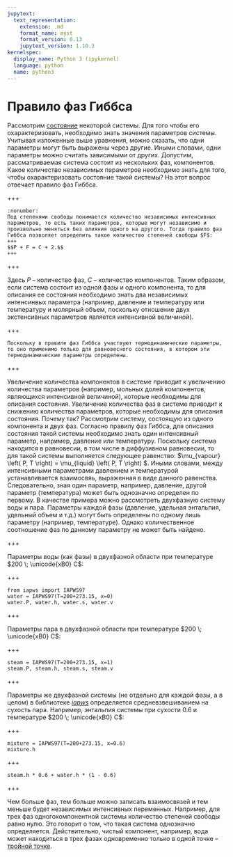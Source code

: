 ```yaml
---
jupytext:
  text_representation:
    extension: .md
    format_name: myst
    format_version: 0.13
    jupytext_version: 1.10.3
kernelspec:
  display_name: Python 3 (ipykernel)
  language: python
  name: python3
---
```


<a id='pvt-td-gibbs_phase_rule'></a>
# Правило фаз Гиббса
Рассмотрим [состояние](TD-1-Basics.html#pvt-td-basics-state) некоторой системы. Для того чтобы его охарактеризовать, необходимо знать значения параметров системы. Учитывая изложенные выше уравнения, можно сказать, что одни параметры могут быть выражены через другие. Иными словами, одни параметры можно считать зависимыми от других. Допустим, рассматриваемая система состоит из нескольких фаз, компонентов. Какое количество независимых параметров необходимо знать для того, чтобы охарактеризовать состояние такой системы? На этот вопрос отвечает правило фаз Гиббса.

+++

```{prf:закон}
:nonumber:
Под степенями свободы понимается количество независимых интенсивных параметров, то есть таких параметров, которые могут независимо и произвольно меняться без влияния одного на другого. Тогда правило фаз Гиббса позволяет определить такое количество степеней свободы $F$:
+++
$$P + F = C + 2.$$
+++
```

+++

Здесь $P$ – количество фаз, $C$ – количество компонентов. Таким образом, если система состоит из одной фазы и одного компонента, то для описания ее состояния необходимо знать два независимых интенсинвых параметра (например, давление и температуру или температуру и молярный объем, поскольку отношение двух экстенсивных параметров является интенсивной величиной).

+++

```{admonition} NB
Поскольку в правиле фаз Гиббса участвуют термодинамические параметры, то оно применимо только для равновесного состояния, в котором эти термодинамические параметры определены.
```

+++

Увеличение количества компонентов в системе приводит к увеличению количества параметров (например, мольных долей компонентов, являющихся интенсивной величиной), которые необходимы для описания состояния. Увеличение количества фаз в системе приводит к снижению количества параметров, которые необходимы для описания состояния. Почему так? Рассмотрим систему, состоящую из одного компонента и двух фаз. Согласно правилу фаз Гиббса, для описания состояния такой системы необходимо знать один интенсивный параметр, например, давление или температуру. Поскольку система находится в равновесии, в том числе в диффузивном равновесии, то для такой системы выполняется следующее равенство: $\mu_{vapour} \left( P, T \right) = \mu_{liquid} \left( P, T \right) $. Иными словами, между интенсивными параметрами давлением и температурой устанавливается взаимосвяь, выраженная в виде данного равенства. Следовательно, зная один параметр, например, давление, другой параметр (температура) может быть однозначно определен по первому. В качестве примера можно рассмотреть двухфазную систему воды и пара. Параметры каждой фазы (давление, удельная энтальпия, удельный объем и т.д.) могут быть определены по одному лишь параметру (например, температуре). Однако количественное соотношение фаз по данному параметру не может быть найдено.

+++

Параметры воды (как фазы) в двухфазной области при температуре $200 \; \unicode{xB0} C$:

+++

```{code-cell} ipython3
from iapws import IAPWS97
water = IAPWS97(T=200+273.15, x=0)
water.P, water.h, water.s, water.v
```

+++

Параметры пара в двухфазной области при температуре $200 \; \unicode{xB0} C$:

+++

```{code-cell} ipython3
steam = IAPWS97(T=200+273.15, x=1)
steam.P, steam.h, steam.s, steam.v
```

+++

Параметры же двухфазной системы (не отдельно для каждой фазы, а в целом) в библиотеке *[iapws](https://iapws.readthedocs.io/en/latest/)* определяется средневзвешиванием на сухость пара. Например, энтальпия системы при сухости $0.6$ и температуре $200 \; \unicode{xB0} C$:

+++

```{code-cell} ipython3
mixture = IAPWS97(T=200+273.15, x=0.6)
mixture.h
```

+++

```{code-cell} ipython3
steam.h * 0.6 + water.h * (1 - 0.6)
```

+++

Чем больше фаз, тем больше можно записать взаимосвязей и тем меньше будет независимых интенсивных переменных. Например, для трех фаз одногокомпонентной системы количество степеней свободы равно нулю. Это говорит о том, что такая система однозначно определяется. Действительно, чистый компонент, например, вода может находиться в трех фазах одновременно только в одной точке – [тройной точке](https://en.wikipedia.org/wiki/Triple_point).

